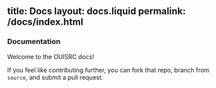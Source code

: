 title:  Docs
layout: docs.liquid
permalink: /docs/index.html
---

### Documentation

Welcome to the OUISRC docs! 

If you feel like contributing further, you can fork that repo,
branch from `source`, and submit a pull request.
